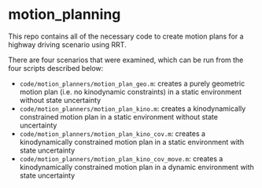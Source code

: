 # motion_planning

This repo contains all of the necessary code to create motion plans for a highway driving scenario using RRT.

There are four scenarios that were examined, which can be run from the four scripts described below:
- `code/motion_planners/motion_plan_geo.m`: creates a purely geometric motion plan (i.e. no kinodynamic constraints) in a static environment without state uncertainty
- `code/motion_planners/motion_plan_kino.m`: creates a kinodynamically constrained motion plan in a static environment without state uncertainty
- `code/motion_planners/motion_plan_kino_cov.m`: creates a kinodynamically constrained motion plan in a static environment with state uncertainty
- `code/motion_planners/motion_plan_kino_cov_move.m`: creates a kinodynamically constrained motion plan in a dynamic environment with state uncertainty
